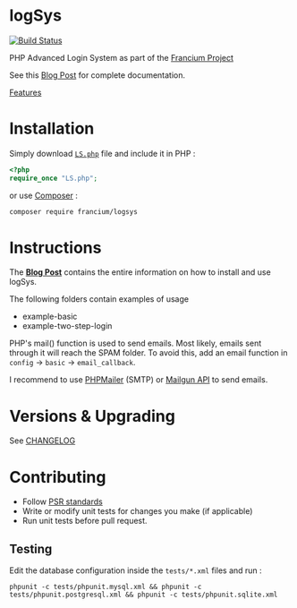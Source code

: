 logSys
======

[![Build Status](https://travis-ci.org/subins2000/logSys.svg?branch=master)](https://travis-ci.org/subins2000/logSys)

PHP Advanced Login System as part of the [Francium Project](http://subinsb.com/the-francium-project)

See this [Blog Post](http://subinsb.com/php-logsys) for complete documentation.

[Features](http://subinsb.com/php-logsys#Features)

Installation
============

Simply download [`LS.php`](https://github.com/subins2000/logSys/blob/master/src/LS.php) file and include it in PHP :

```php
<?php
require_once "LS.php";
```

or use [Composer](http://getcomposer.org) :

```bash
composer require francium/logsys
```

Instructions
============

The **[Blog Post](http://subinsb.com/php-logsys)** contains the entire information on how to install and use logSys.

The following folders contain examples of usage
* example-basic
* example-two-step-login

PHP's mail() function is used to send emails. Most likely, emails sent through it will reach the SPAM folder. To avoid this, add an email function in `config` -> `basic` -> `email_callback`.

I recommend to use [PHPMailer](https://github.com/PHPMailer/PHPMailer/) (SMTP) or [Mailgun API](https://mailgun.com) to send emails.

Versions & Upgrading
====================

See [CHANGELOG](https://github.com/subins2000/logSys/blob/master/CHANGELOG.md)

Contributing
============

* Follow [PSR standards](http://www.php-fig.org/psr)
* Write or modify unit tests for changes you make (if applicable)
* Run unit tests before pull request.

## Testing

Edit the database configuration inside the `tests/*.xml` files and run :

```
phpunit -c tests/phpunit.mysql.xml && phpunit -c tests/phpunit.postgresql.xml && phpunit -c tests/phpunit.sqlite.xml
```
